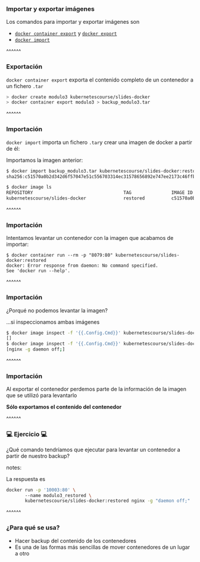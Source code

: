 ### Importar y exportar imágenes

Los comandos para importar y exportar imágenes son

* [`docker container export`](https://docs.docker.com/engine/reference/commandline/container_export/) y [`docker export`](https://docs.docker.com/engine/reference/commandline/export/)
* [`docker import`](https://docs.docker.com/engine/reference/commandline/import/)


^^^^^^

 ### Exportación

`docker container export` exporta el contenido completo de un contenedor a un fichero `.tar`

```bash
> docker create modulo3 kubernetescourse/slides-docker
> docker container export modulo3 > backup_modulo3.tar
```

^^^^^^

### Importación 

`docker import` importa un fichero `.tar`y crear una imagen de docker a partir de él:

Importamos la imagen anterior:

```bash
$ docker import backup_modulo3.tar kubernetescourse/slides-docker:restored
sha256:c51570a0b2d342d6f57047e51c556703314ec31578656892e747ee2173c46ffb

$ docker image ls
REPOSITORY                                  TAG               IMAGE ID       CREATED              SIZE
kubernetescourse/slides-docker              restored          c51570a0b2d3   About a minute ago   151MB
```

^^^^^^

### Importación 

Intentamos levantar un contenedor con la imagen que acabamos de importar:

```shell
$ docker container run --rm -p "8079:80" kubernetescourse/slides-docker:restored
docker: Error response from daemon: No command specified.
See 'docker run --help'.
```

^^^^^^
### Importación 

¿Porqué no podemos levantar la imagen?

...si inspeccionamos ambas imágenes

```bash
$ docker image inspect -f '{{.Config.Cmd}}' kubernetescourse/slides-docker:restored
[]
$ docker image inspect -f '{{.Config.Cmd}}' kubernetescourse/slides-docker:latest
[nginx -g daemon off;]
```

^^^^^^
### Importación 

Al exportar el contenedor perdemos parte de la información de la imagen que se utilizó para levantarlo

**Sólo exportamos el contenido del contenedor**

^^^^^^
### 💻 Ejercicio 💻

¿Qué comando tendríamos que ejecutar para levantar un contenedor a partir de nuestro backup?

notes:

La respuesta es

```bash
docker run -p '10003:80' \ 
       --name modulo3_restored \ 
       kubernetescourse/slides-docker:restored nginx -g "daemon off;"
```

^^^^^^

### ¿Para qué se usa?

* Hacer backup del contenido de los contenedores
* Es una de las formas más sencillas de mover contenedores de un lugar a otro
